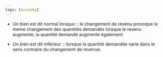 ```yaml
---
tags: [economy] 
---
```


- Un bien est dit normal lorsque :: le changement de revenu provoque le meme changement des quantités demandés lorsque le revenu augmente, la quantité demandé augmente également.
<!--SR:!2023-04-07,17,210-->

- Un bien est dit inférieur :: lorsque la quantité demandée varie dans le sens contraire du changement de revenue.
<!--SR:!2023-03-24,2,148-->